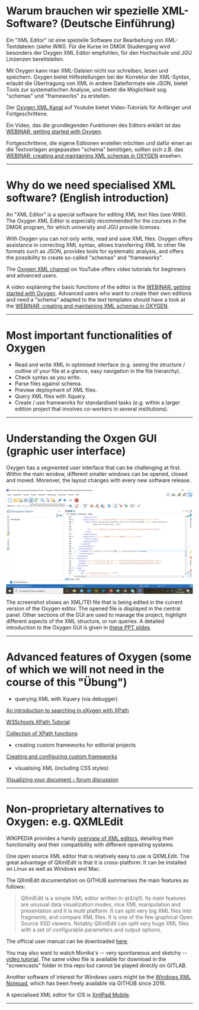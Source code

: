 # Warum brauchen wir spezielle XML-Software? (Deutsche Einführung)

Ein "XML Editor" ist eine spezielle Software zur Bearbeitung von XML-Textdateien (siehe WIKI). Für die Kurse im DMGK Studiengang wird besonders der Oxygen XML Editor empfohlen, für den Hochschule und JGU Linzenzen bereitstellen. 

Mit Oxygen kann man XML-Dateien nicht nur schreiben, lesen und speichern. Oxygen bietet Hilfestellungen bei der Korrektur der XML-Syntax, erlaubt die Übertragung von XML in andere Dateiformate wie JSON, bietet Tools zur systematischen Analyse, und bietet die Möglichkeit sog. "schemas" und "frameworks" zu erstellen.

Der [Oxygen XML Kanal](https://www.youtube.com/user/oxygenxml) auf Youtube bietet Video-Tutorials für Anfänger und Fortgeschrittene.

Ein Video, das die grundlegenden Funktionen des Editors erklärt ist das [WEBINAR: getting started with Oxygen](https://www.youtube.com/watch?v=PiCWAIiKx78).

Fortgeschrittene, die eigene Editionen erstellen möchten und dafür einen an die Textvorlagen angepassten "schema" benötigen, sollten sich z.B. das [WEBINAR: creating and maintaining XML schemas in OXYGEN](https://www.youtube.com/watch?v=vz1eIZELQgc) ansehen.

***

# Why do we need specialised XML software? (English introduction)

An "XML Editor" is a special software for editing XML text files (see WIKI). The Oxygen XML Editor is especially recommended for the courses in the DMGK program, for which university and JGU provide licenses.

With Oxygen you can not only write, read and save XML files. Oxygen offers assistance in correcting XML syntax, allows transferring XML to other file formats such as JSON, provides tools for systematic analysis, and offers the possibility to create so-called "schemas" and "frameworks".

The [Oxygen XML channel](https://www.youtube.com/user/oxygenxml) on YouTube offers video tutorials for beginners and advanced users.

A video explaining the basic functions of the editor is the [WEBINAR: getting started with Oxygen](https://www.youtube.com/watch?v=PiCWAIiKx78).
Advanced users who want to create their own editions and need a "schema" adapted to the text templates should have a look at the [WEBINAR: creating and maintaining XML schemas in OXYGEN](https://www.youtube.com/watch?v=vz1eIZELQgc).

***

# Most important functionalities of Oxygen

- Read and write XML in optimised interface (e.g. seeing the structure / outline of your file at a glance, easy navigation in the file hierarchy).
- Check syntax as you write.
- Parse files against schema.
- Preview deployment of XML files.
- Query XML files with Xquery.
- Create / use frameworks for standardised tasks
(e.g. within a larger edition project that involves co-workers in several institutions).

***

# Understanding the Oxgen GUI (graphic user interface)

Oxygen has a segmented user interface that can be challenging at first. Within the main window, different smaller windows can be opened, closed and moved. Moreover, the layout changes with every new software release.

<img src="https://raw.githubusercontent.com/MonikaBarget/DigitalEditing4Historians/master/Screenshots_Hands-On-Session_Encoding/OxygenGUI-with-XML-file.png" alt="screenshot" align="center" width="1000"/> 

The screenshot shows an XML/TEI file that is being edited in the current version of the Oxygen editor. The opened file is displayed in the central panel. Other sections of the GUI are used to manage the project, highlight different aspects of the XML structure, or run queries. A detailed introduction to the Oxygen GUI is given in [these PPT slides](https://gitlab.rlp.net/teaching-dhlab/dmgk-modul-5b-xml/-/blob/master/Presentations/Intro-to-Oxygen.pptx). 

***

# Advanced features of Oxygen (some of which we will not need in the course of this "Übung")

- querying XML with Xquery (via debugger)

[An introduction to searching in oXygen with XPath](http://dixit.uni-koeln.de/wp-content/uploads/2015/04/Camp2-4-James_Cummings_-_An_introduction_to_searching_in_oXygen_using_XPath__talk.pdf)

[W3Schools XPath Tutorial](http://www.w3schools.com/xpath/XPath) 

[Collection of XPath functions](http://www.w3schools.com/xpath/xpath_functions.asp47)

- creating custom frameworks for editorial projects

[Creating and configuring custom frameworks](https://www.oxygenxml.com/doc/versions/22.0/ug-editor/topics/author-devel-guide-intro.html)

- visualising XML (including CSS styles)

[Visualizing your document - forum discussion](https://www.oxygenxml.com/forum/topic1040.html)

***

# Non-proprietary alternatives to Oxygen: e.g. QXMLEdit

WIKIPEDIA provides a handy [overview of XML editors](https://en.wikipedia.org/wiki/Comparison_of_XML_editors), detailing their functionality and their compatibility with different operating systems.

One open source XML editor that is relatively easy to use is QXMLEdit. The great advantage of QXmlEdit is that it is cross-platform: It can be installed on Linux as well as Windows and Mac.

The QXmlEdit documentation on GITHUB summarises the main features as follows:

> QXmlEdit is a simple XML editor written in qt4/qt5. Its main features are unusual data visualization modes, nice XML manipulation and presentation and it is multi platform. It can split very big XML files into fragments, and compare XML files. It is one of the few graphical Open Source XSD viewers. Notably QXmlEdit can split very huge XML files with a set of configurable parameters and output options.

The official user manual can be downloaded [here](https://usermanual.wiki/Document/QXmlEditmanual.245088814/help).

You may also want to watch Monika's -- very spontaneous and sketchy -- [video tutorial](https://drive.google.com/drive/folders/1KGo00Zlbcf9w9EvWNZ0apoVdjCrVyHYZ). The same video file is available for download in the "screencasts" folder in this repo but cannot be played directly on GITLAB.

Another software of interest for Windows users might be the [Windows XML Notepad](https://en.wikipedia.org/wiki/XML_Notepad), which has been freely available via GITHUB since 2016.

A specialised XML editor for iOS is [XmlPad Mobile](https://xmlpad-mobile.com/).

***




